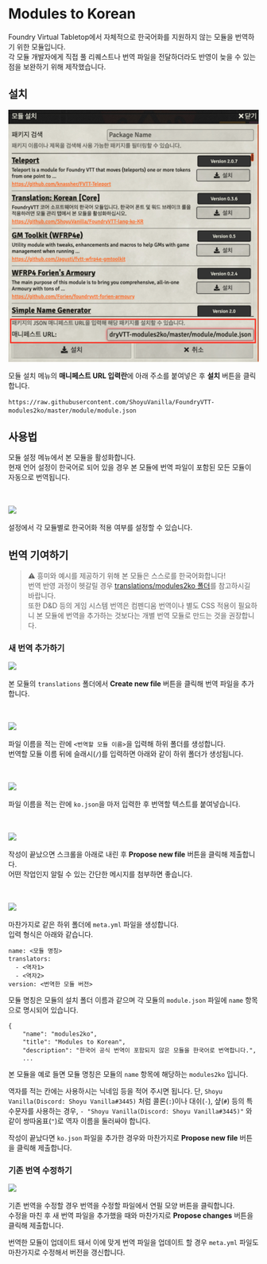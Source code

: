 # Modules to Korean

Foundry Virtual Tabletop에서 자체적으로 한국어화를 지원하지 않는 모듈을 번역하기 위한 모듈입니다.  
각 모듈 개발자에게 직접 풀 리퀘스트나 번역 파일을 전달하더라도 반영이 늦을 수 있는 점을 보완하기 위해 제작했습니다.  

## 설치

![](images/install.png)

모듈 설치 메뉴의 **매니페스트 URL 입력란**에 아래 주소를 붙여넣은 후 **설치** 버튼을 클릭합니다.

```https://raw.githubusercontent.com/ShoyuVanilla/FoundryVTT-modules2ko/master/module/module.json```

## 사용법

모듈 설정 메뉴에서 본 모듈을 활성화합니다.  
현재 언어 설정이 한국어로 되어 있을 경우 본 모듈에 번역 파일이 포함된 모든 모듈이 자동으로 번역됩니다.

<br/><br/>
![](images/setting.png)

설정에서 각 모듈별로 한국어화 적용 여부를 설정할 수 있습니다.

## 번역 기여하기

> ⚠️ 흥미와 예시를 제공하기 위해 본 모듈은 스스로를 한국어화합니다!  
> 번역 반영 과정이 헷갈릴 경우 [translations/modules2ko 폴더](https://github.com/ShoyuVanilla/FoundryVTT-modules2ko/tree/master/translations/modules2ko)를 참고하시길 바랍니다.  
> 또한 D&D 등의 게임 시스템 번역은 컴펜디움 번역이나 별도 CSS 적용이 필요하니 본 모듈에 번역을 추가하는 것보다는 개별 번역 모듈로 만드는 것을 권장합니다.

### 새 번역 추가하기

![](images/create_new_file.png)

본 모듈의 `translations` 폴더에서 **Create new file** 버튼을 클릭해 번역 파일을 추가합니다.  

<br/><br/>
![](images/create_new_folder.png)

파일 이름을 적는 란에 `<번역할 모듈 이름>`을 입력해 하위 폴더를 생성합니다.  
번역할 모듈 이름 뒤에 슬래시(`/`)를 입력하면 아래와 같이 하위 폴더가 생성됩니다.

<br/><br/>
![](images/create_translation_file.png)

파일 이름을 적는 란에 `ko.json`을 마저 입력한 후 번역할 텍스트를 붙여넣습니다.

<br/><br/>
![](images/pull_request.png)

작성이 끝났으면 스크롤을 아래로 내린 후 **Propose new file** 버튼을 클릭해 제출합니다.  
어떤 작업인지 알릴 수 있는 간단한 메시지를 첨부하면 좋습니다.

<br/><br/>
![](images/create_meta_file.png)

마찬가지로 같은 하위 폴더에 `meta.yml` 파일을 생성합니다.  
입력 형식은 아래와 같습니다.

```
name: <모듈 명칭>
translators:
  - <역자1>
  - <역자2>
version: <번역한 모듈 버전>
```

모듈 명칭은 모듈의 설치 폴더 이름과 같으며 각 모듈의 `module.json` 파일에 `name` 항목으로 명시되어 있습니다.

```
{
	"name": "modules2ko",
	"title": "Modules to Korean",
	"description": "한국어 공식 번역이 포함되지 않은 모듈을 한국어로 번역합니다.",
	...
```

본 모듈을 예로 들면 모듈 명칭은 모듈의 `name` 항목에 해당하는 `modules2ko` 입니다.

역자를 적는 칸에는 사용하시는 닉네임 등을 적어 주시면 됩니다. 단, `Shoyu Vanilla(Discord: Shoyu Vanilla#3445)` 처럼 콜론(`:`)이나 대쉬(`-`), 샾(`#`) 등의 특수문자를 사용하는 경우, `- "Shoyu Vanilla(Discord: Shoyu Vanilla#3445)"` 와 같이 쌍따옴표(`"`)로 역자 이름을 둘러싸야 합니다.

작성이 끝났다면 `ko.json` 파일을 추가한 경우와 마찬가지로 **Propose new file** 버튼을 클릭해 제출합니다.

### 기존 번역 수정하기

![](images/edit_file.png)

기존 번역을 수정할 경우 번역을 수정할 파일에서 연필 모양 버튼을 클릭합니다.  
수정을 마친 후 새 번역 파일을 추가했을 때와 마찬가지로 **Propose changes** 버튼을 클릭해 제출합니다.

번역한 모듈이 업데이트 돼서 이에 맞게 번역 파일을 업데이트 할 경우 `meta.yml` 파일도 마찬가지로 수정해서 버전을 갱신합니다.
